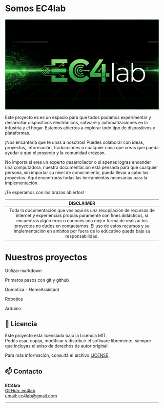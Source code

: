 # Somos EC4lab

![EC4lab](imagenes/EC4lab_logo.png "Laboratorio de Electrónica, computación y automatización")

Este proyecto es es un espacio para que todos podamos experimentar y desarrollar dispositivos electrónicos, sofware y automatizaciones en la infustria y el hogar. Estamos abiertos a explorar todo tipo de dispositivos y plataformas.

¡Nos encantaría que te unas a nosotros! Puedes colaborar con ideas, proyectos, información, traducciones o cualquier cosa que creas que pueda ayudar a que el proyecto y la comunidad crezcan.

No importa si eres un experto desarrollador o si apenas logras encender una computadora, nuestra documentación está pensada para que cualquier persona, sin importar su nivel de conocimiento, pueda llevar a cabo los proyectos. Aquí encontrarás todas las herramientas necesarias para la implementación.

¡Te esperamos con los brazos abiertos!

|**DISCLAIMER**|
|:---:|
|Toda la documentación que ves aqui es una recopilación de recursos de internet y experiencias propias puramente con fines didácticos, si encuentras algún error o conoces una mejor forma de realizar los proyectos no dudes en contactarnos. El uso de estos recursos y su implementación en ambitos por fuera de lo educativo queda bajo su responsabilidad.|

# Nuestros proyectos
Utilizar markdown

Primeros pasos con git y github

Domotica - HomeAssistant

Robotica

Arduino

## 📝 Licencia

Este proyecto está licenciado bajo la Licencia MIT.  
Podés usar, copiar, modificar y distribuir el software libremente, siempre que incluyas el aviso de derechos de autor original.

Para más información, consultá el archivo [LICENSE](LICENSE).


## 📫 Contacto

**EC4lab**  
[GitHub: ec4lab](https://github.com/ec4lab)  
[email: ec4lab@gmail.com](ec4lab@gmail.com)

---
